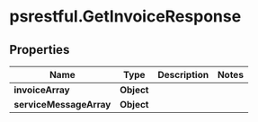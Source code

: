# psrestful.GetInvoiceResponse

## Properties
Name | Type | Description | Notes
------------ | ------------- | ------------- | -------------
**invoiceArray** | **Object** |  | 
**serviceMessageArray** | **Object** |  | 
